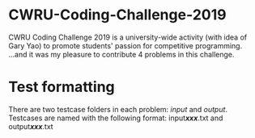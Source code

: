 # CWRU-Coding-Challenge-2019
CWRU Coding Challenge 2019 is a university-wide activity (with idea of Gary Yao) to promote students' passion for competitive programming. <br>
...and it was my pleasure to contribute 4 problems in this challenge.

# Test formatting
There are two testcase folders in each problem: <i>input</i> and <i>output</i>. <br>
Testcases are named with the following format: input<b><i>xxx</i></b>.txt and output<b><i>xxx</i></b>.txt
